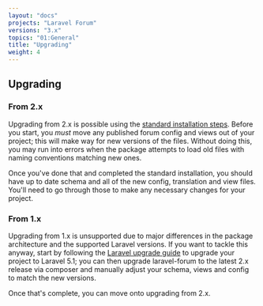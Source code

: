```yaml
---
layout: "docs"
projects: "Laravel Forum"
versions: "3.x"
topics: "01:General"
title: "Upgrading"
weight: 4
---
```


## Upgrading

### From 2.x

Upgrading from 2.x is possible using the [standard installation steps](docs/laravel-forum/3.x/installation.md). Before you start, you *must* move any published forum config and views out of your project; this will make way for new versions of the files. Without doing this, you may run into errors when the package attempts to load old files with naming conventions matching new ones.

Once you've done that and completed the standard installation, you should have up to date schema and all of the new config, translation and view files. You'll need to go through those to make any necessary changes for your project.

### From 1.x

Upgrading from 1.x is unsupported due to major differences in the package architecture and the supported Laravel versions. If you want to tackle this anyway, start by following the [Laravel upgrade guide](http://laravel.com/docs/5.1/upgrade) to upgrade your project to Laravel 5.1; you can then upgrade laravel-forum to the latest 2.x release via composer and manually adjust your schema, views and config to match the new versions.

Once that's complete, you can move onto upgrading from 2.x.

